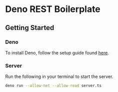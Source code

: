 # Deno REST Boilerplate

## Getting Started

### Deno
To install Deno, follow the setup guide found [here](https://deno.land/#installation).

### Server
Run the following in your terminal to start the server.

```bash
deno run --allow-net --allow-read server.ts
```
